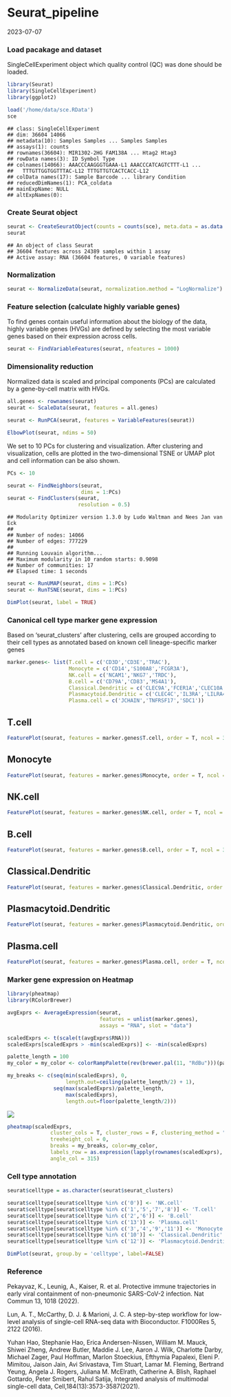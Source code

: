 Seurat_pipeline
================
2023-07-07

### **Load pacakage and dataset**

SingleCellExperiment object which quality control (QC) was done should
be loaded.

``` r
library(Seurat)
library(SingleCellExperiment)
library(ggplot2)
```

``` r
load('/home/data/sce.RData')
sce
```

    ## class: SingleCellExperiment 
    ## dim: 36604 14066 
    ## metadata(10): Samples Samples ... Samples Samples
    ## assays(1): counts
    ## rownames(36604): MIR1302-2HG FAM138A ... Htag2 Htag3
    ## rowData names(3): ID Symbol Type
    ## colnames(14066): AAACCCAAGGGTGAAA-L1 AAACCCATCAGTCTTT-L1 ...
    ##   TTTGTTGGTGGTTTAC-L12 TTTGTTGTCACTCACC-L12
    ## colData names(17): Sample Barcode ... library Condition
    ## reducedDimNames(1): PCA_coldata
    ## mainExpName: NULL
    ## altExpNames(0):

### **Create Seurat object**

``` r
seurat <- CreateSeuratObject(counts = counts(sce), meta.data = as.data.frame(colData(sce)))
seurat
```

    ## An object of class Seurat 
    ## 36604 features across 24389 samples within 1 assay 
    ## Active assay: RNA (36604 features, 0 variable features)

### **Normalization**

``` r
seurat <- NormalizeData(seurat, normalization.method = "LogNormalize")
```

### **Feature selection (calculate highly variable genes)**

To find genes contain useful information about the biology of the data,
highly variable genes (HVGs) are defined by selecting the most variable
genes based on their expression across cells.

``` r
seurat <- FindVariableFeatures(seurat, nfeatures = 1000)
```

### **Dimensionality reduction**

Normalized data is scaled and principal components (PCs) are calculated
by a gene-by-cell matrix with HVGs.

``` r
all.genes <- rownames(seurat)
seurat <- ScaleData(seurat, features = all.genes)

seurat <- RunPCA(seurat, features = VariableFeatures(seurat))
```

``` r
ElbowPlot(seurat, ndims = 50)
```

We set to 10 PCs for clustering and visualization. After clustering and
visualization, cells are plotted in the two-dimensional TSNE or UMAP
plot and cell information can be also shown.

``` r
PCs <- 10

seurat <- FindNeighbors(seurat,
                        dims = 1:PCs)
seurat <- FindClusters(seurat,
                       resolution = 0.5)
```

    ## Modularity Optimizer version 1.3.0 by Ludo Waltman and Nees Jan van Eck
    ## 
    ## Number of nodes: 14066
    ## Number of edges: 777229
    ## 
    ## Running Louvain algorithm...
    ## Maximum modularity in 10 random starts: 0.9098
    ## Number of communities: 17
    ## Elapsed time: 1 seconds

``` r
seurat <- RunUMAP(seurat, dims = 1:PCs)
seurat <- RunTSNE(seurat, dims = 1:PCs)
```

``` r
DimPlot(seurat, label = TRUE)
```

### **Canonical cell type marker gene expression**

Based on ‘seurat_clusters’ after clustering, cells are grouped according
to their cell types as annotated based on known cell lineage-specific
marker genes

``` r
marker.genes<- list(T.cell = c('CD3D','CD3E','TRAC'),
                    Monocyte = c('CD14','S100A8','FCGR3A'),
                    NK.cell = c('NCAM1','NKG7','TRDC'),
                    B.cell = c('CD79A','CD83','MS4A1'),
                    Classical.Dendritic = c('CLEC9A','FCER1A','CLEC10A'),
                    Plasmacytoid.Dendritic = c('CLEC4C','IL3RA','LILRA4'),
                    Plasma.cell = c('JCHAIN','TNFRSF17','SDC1'))
```

## T.cell

``` r
FeaturePlot(seurat, features = marker.genes$T.cell, order = T, ncol = 3)
```

## Monocyte

``` r
FeaturePlot(seurat, features = marker.genes$Monocyte, order = T, ncol = 3)
```

## NK.cell

``` r
FeaturePlot(seurat, features = marker.genes$NK.cell, order = T, ncol = 3)
```

## B.cell

``` r
FeaturePlot(seurat, features = marker.genes$B.cell, order = T, ncol = 3)
```

## Classical.Dendritic

``` r
FeaturePlot(seurat, features = marker.genes$Classical.Dendritic, order = T, ncol = 3)
```

## Plasmacytoid.Dendritic

``` r
FeaturePlot(seurat, features = marker.genes$Plasmacytoid.Dendritic, order = T, ncol = 3)
```

## Plasma.cell

``` r
FeaturePlot(seurat, features = marker.genes$Plasma.cell, order = T, ncol = 3)
```

### **Marker gene expression on Heatmap**

``` r
library(pheatmap)
library(RColorBrewer)

avgExprs <- AverageExpression(seurat,
                              features = unlist(marker.genes),
                              assays = "RNA", slot = "data")

scaledExprs <- t(scale(t(avgExprs$RNA)))
scaledExprs[scaledExprs > -min(scaledExprs)] <- -min(scaledExprs)

palette_length = 100
my_color = my_color <- colorRampPalette(rev(brewer.pal(11, "RdBu")))(palette_length)

my_breaks <- c(seq(min(scaledExprs), 0,
                   length.out=ceiling(palette_length/2) + 1),
               seq(max(scaledExprs)/palette_length,
                   max(scaledExprs),
                   length.out=floor(palette_length/2)))
```

![](KOGO_Seurat_pipeline_files/figure-gfm/unnamed-chunk-20-1.png)<!-- -->

``` r
pheatmap(scaledExprs,
              cluster_cols = T, cluster_rows = F, clustering_method = "ward.D2",
              treeheight_col = 0,
              breaks = my_breaks, color=my_color,
              labels_row = as.expression(lapply(rownames(scaledExprs), function(a) bquote(italic(.(a))))),
              angle_col = 315)
```

### **Cell type annotation**

``` r
seurat$celltype = as.character(seurat$seurat_clusters)

seurat$celltype[seurat$celltype %in% c('0')] <- 'NK.cell'
seurat$celltype[seurat$celltype %in% c('1','5','7','8')] <- 'T.cell'
seurat$celltype[seurat$celltype %in% c('2','6')] <- 'B.cell'
seurat$celltype[seurat$celltype %in% c('13')] <- 'Plasma.cell'
seurat$celltype[seurat$celltype %in% c('3','4','9','11')] <- 'Monocyte'
seurat$celltype[seurat$celltype %in% c('10')] <- 'Classical.Dendritic'
seurat$celltype[seurat$celltype %in% c('12')] <- 'Plasmacytoid.Dendritic'
```

``` r
DimPlot(seurat, group.by = 'celltype', label=FALSE)
```

### **Reference**

Pekayvaz, K., Leunig, A., Kaiser, R. et al. Protective immune
trajectories in early viral containment of non-pneumonic SARS-CoV-2
infection. Nat Commun 13, 1018 (2022).

Lun, A. T., McCarthy, D. J. & Marioni, J. C. A step-by-step workflow for
low-level analysis of single-cell RNA-seq data with Bioconductor.
F1000Res 5, 2122 (2016).

Yuhan Hao, Stephanie Hao, Erica Andersen-Nissen, William M. Mauck,
Shiwei Zheng, Andrew Butler, Maddie J. Lee, Aaron J. Wilk, Charlotte
Darby, Michael Zager, Paul Hoffman, Marlon Stoeckius, Efthymia Papalexi,
Eleni P. Mimitou, Jaison Jain, Avi Srivastava, Tim Stuart, Lamar M.
Fleming, Bertrand Yeung, Angela J. Rogers, Juliana M. McElrath,
Catherine A. Blish, Raphael Gottardo, Peter Smibert, Rahul Satija,
Integrated analysis of multimodal single-cell data,
Cell,184(13):3573-3587(2021).
